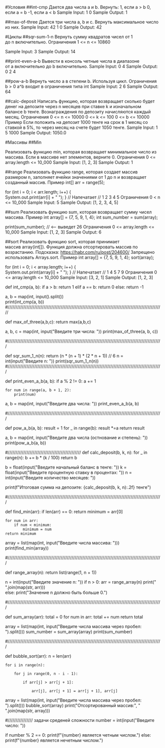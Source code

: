 #Условия 
##int-cmp
Дается два числа a и b. Вернуть:
1, если a > b
0, если a = b
-1, если a < b
Sample Input:
1 0
Sample Output:
1

##max-of-three
Дается три числа a, b и c. Вернуть максимальное число из них.
Sample Input:
42 1 0
Sample Output:
42


#Циклы
##sqr-sum-1-n
Вернуть сумму квадратов чисел от 1 до n включительно.
Ограничения
1 <= n <= 10860



Sample Input:
3
Sample Output:
14





##print-even-a-b
Вывести в консоль четные числа в диапазоне от a включительно до b включительно.
Sample Input:
0 4
Sample Output:
0 2 4


##pow-a-b
Вернуть число a в степени b. Используя цикл.
Ограничения
b > 0
a^b входит в ограничения типа int
Sample Input:
2 6
Sample Output:
64



##calc-deposit
Написать функцию, которая возвращает сколько будет денег на депозите через n месяцев при ставке k и изначальном балансе b тенге.
Вознаграждения по депозиту начисляются каждый месяц.
Ограничения
0 <= n <= 10000
0 <= k <= 100
0 <= b <= 10000
Пример
Если положить на депозит 1000 тенге на срок в 1 месяц со ставкой в 5%, то через месяц на счете будет 1050 тенге.
Sample Input:
1 5 1000
Sample Output:
1050.0




#Массивы
##Min


Реализовать функцию min, которая возвращает минимальное число из массива. Если в массиве нет элементов, верните 0.
Ограничения
0 <= array.length <= 10_000
Sample Input:
[1, 2, 3]
Sample Output:
1


##range
Реализовать функцию range, которая создает массив размером n, заполняет ячейки значениями от 1 до n и возвращает созданный массив.
Пример
int[] arr = range(5);

for (int i = 0; i < arr.length; i++) {   
    System.out.print(arr[i] + " ");
}
// Напечатает
// 1 2 3 4 5
Ограничения
0 < n <= 10_000
Sample Input:
5
Sample Output:
[1, 2, 3, 4, 5]


##sum
Реализовать функцию sum, которая возвращает сумму чисел массива.
Пример
int array[] = {7, 5, 9, 1, 4};
int sum_number = sum(array);

print(sum_number); // <-- выведет 26
Ограничения
0 <= array.length <= 10_000
Sample Input:
[1, 2, 3]
Sample Output:
6

##sort
Реализовать функцию sort, которая принимает массив array(int[]). Функция должна отсортировать массив по возрастанию.
Подсказка: https://habr.com/ru/post/204600/
Запрещено использовать Arrays.sort.
Пример
int array[] = {7, 5, 9, 1, 4};
sort(array);

for (int i = 0; i < array.length; i++) {   
    System.out.print(array[i] + " ");
}
// Напечатает
// 1 4 5 7 9
Ограничения
0 <= array.length <= 10_000
Sample Input:
[3, 2, 1]
Sample Output:
[1, 2, 3]


def int_cmp(a, b):
    if a > b:
        return 1
    elif a == b:
        return 0
    else:
        return -1

a, b = map(int, input().split())  
print(int_cmp(a, b))
#////////////////////////////////////////////////////////////////////////////////////////////////////

def max_of_three(a,b,c):
    return max(a,b,c)

a, b, c = map(int, input("Введите три числа: "))
print(max_of_three(a, b, c))

#///////////////////////////////////////////////////////////////////////////////////////////////////

def sqr_sum_1_n(n):
    return (n * (n + 1) * (2 * n + 1)) // 6
n = int(input("Введите n: "))
print(sqr_sum_1_n(n))
#///////////////////////////////////////////////////////////////////////////////////////////////////


def print_even_a_b(a, b):
    if a % 2 != 0:
        a += 1

    for num in range(a, b + 1, 2):
        print(num)

a, b = map(int, input("Введите два числа: "))
print_even_a_b(a, b)

#///////////////////////////////////////////////////////////////////////////////////////////////////

def pow_a_b(a, b):
    result = 1
    for _ in range(b):
        result *=a
    return result

a, b = map(int, input("Введите два числа (остнование и степень): "))
print(pow_a_b(a, b))
 

 #///////////////////////////////////////////////
def calc_deposit(b, k, n):
    for _ in range(n):
        b += b * (k / 100)
    return b 

b = float(input("Введите начальный баланс в тенге: "))
k = float(input("Введите процентную ставку в процентах: "))
n = int(input("Введите количество месяцев: "))

print(f"Итоговая сумма на депозите: {calc_deposit(b, k, n):.2f} тенге")

#///////////////////////////////////////////////////////////////////////////////////////////////////



def find_min(arr):
    if len(arr) == 0:
        return
    minimum = arr[0]

    for num in arr:
        if num < minimum:
            minimum = num
    return minimum

array = list(map(int, input("Введите числа массива: ")))
print(find_min(array))


#///////////////////////////////////////////////////////////////////////////////////////////////////

def range_array(n):
    return list(range(1, n + 1))

n = int(input("Введите значение n: "))
if n > 0:
    arr = range_array(n)
    print(" ".join(map(str, arr)))  
else:
    print("Значение n должно быть больше 0.")

#///////////////////////////////////////////////////////////////////////////////////////////////////


def sum_array(arr):
    total = 0
    for num in arr:
        total += num
    return total

array = list(map(int, input("Введите числа массива через пробел: ").split()))
sum_number = sum_array(array)
print(sum_number)


#///////////////////////////////////////////////////////////////////////////////////////////////////

def bubble_sort(arr):
    n = len(arr)
    
    for i in range(n):
    
        for j in range(0, n - i - 1):
    
            if arr[j] > arr[j + 1]:
    
                arr[j], arr[j + 1] = arr[j + 1], arr[j]


array = list(map(int, input("Введите числа массива через пробел: ").split()))
bubble_sort(array)
print("Отсортированный массив:", " ".join(map(str, array)))


#//////////////// задачи среденей сложности
number = int(input("Введите число: "))

if number % 2 == 0:
    print(f"{number} является четным числом.")
else:
    print(f"{number} является нечетным числом.")






